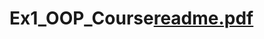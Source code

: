 # Ex1_OOP_Course[readme.pdf](https://github.com/yehonatanbarel/Ex1_OOP_Course/files/7564475/readme.pdf)
